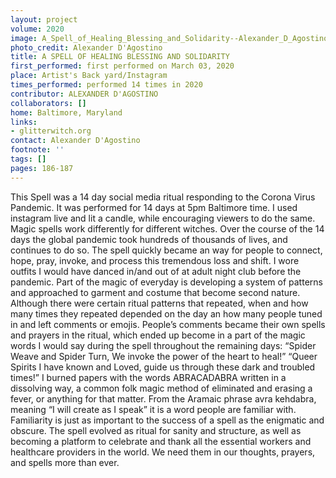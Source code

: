 ```yaml
---
layout: project
volume: 2020
image: A_Spell_of_Healing_Blessing_and_Solidarity--Alexander_D_Agostino.jpg
photo_credit: Alexander D'Agostino
title: A SPELL OF HEALING BLESSING AND SOLIDARITY
first_performed: first performed on March 03, 2020
place: Artist's Back yard/Instagram
times_performed: performed 14 times in 2020
contributor: ALEXANDER D'AGOSTINO
collaborators: []
home: Baltimore, Maryland
links:
- glitterwitch.org
contact: Alexander D'Agostino
footnote: ''
tags: []
pages: 186-187
---
```




This Spell was a 14 day social media ritual responding to the Corona Virus Pandemic. It was performed for 14 days  at 5pm Baltimore time. I used instagram live and  lit a candle, while encouraging  viewers to do the same. Magic spells work differently for different witches. Over the course of the 14 days the global pandemic took hundreds of thousands of lives, and continues to do so. The spell quickly became an way for people to connect, hope, pray, invoke, and process this tremendous loss and shift. 
I wore outfits I would have danced in/and out of at adult night club before the pandemic. Part of the magic of everyday is developing a system of patterns and approached to garment and costume that become second nature. Although there were certain ritual patterns that repeated, when and how many times they repeated depended on the day an how many people tuned in and left comments or emojis. People’s comments became their own spells and prayers in the ritual, which ended up become in a part of the magic words I would say during the spell throughout the remaining days:
“Spider Weave and Spider Turn,
We invoke the power of the heart to heal!”
“Queer Spirits I have known and Loved, guide us through these dark and troubled times!”
I burned papers with the words ABRACADABRA written in a dissolving way, a common folk magic method of eliminated and erasing a fever, or anything for that matter. From the Aramaic phrase avra kehdabra, meaning “I will create as I speak” it is a word people are familiar with. Familiarity is just as important to the success of a spell as the enigmatic and obscure. The spell evolved as ritual for sanity and structure, as well as becoming a platform to celebrate and thank all the essential workers and healthcare providers in the world. We need them in our thoughts, prayers, and spells more than ever.
